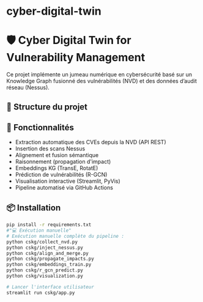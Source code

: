 # cyber-digital-twin
# 🛡️ Cyber Digital Twin for Vulnerability Management

Ce projet implémente un jumeau numérique en cybersécurité basé sur un Knowledge Graph fusionné des vulnérabilités (NVD) et des données d’audit réseau (Nessus).

## 📁 Structure du projet


## 🚀 Fonctionnalités

- Extraction automatique des CVEs depuis la NVD (API REST)
- Insertion des scans Nessus
- Alignement et fusion sémantique
- Raisonnement (propagation d'impact)
- Embeddings KG (TransE, RotatE)
- Prédiction de vulnérabilités (R-GCN)
- Visualisation interactive (Streamlit, PyVis)
- Pipeline automatisé via GitHub Actions

## 📦 Installation

```bash
pip install -r requirements.txt
#"💻 Exécution manuelle"
# Exécution manuelle complète du pipeline :
python cskg/collect_nvd.py
python cskg/inject_nessus.py
python cskg/align_and_merge.py
python cskg/propagate_impacts.py
python cskg/embeddings_train.py
python cskg/r_gcn_predict.py
python cskg/visualization.py

# Lancer l'interface utilisateur
streamlit run cskg/app.py
